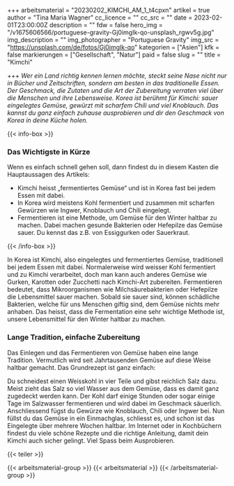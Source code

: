 +++
arbeitsmaterial = "20230202_KIMCHI_AM_1_t4cpxn"
artikel = true
author = "Tina Maria Wagner"
cc_licence = ""
cc_src = ""
date = 2023-02-01T23:00:00Z
description = ""
fdw = false
hero_img = "/v1675606566/portuguese-gravity-Gj0imgIk-qo-unsplash_rgwv5g.jpg"
img_description = ""
img_photographer = "Portuguese Gravity"
img_src = "https://unsplash.com/de/fotos/Gj0imgIk-qo"
kategorien = ["Asien"]
kfk = false
markierungen = ["Gesellschaft", "Natur"]
paid = false
slug = ""
title = "Kimchi"

+++
_Wer ein Land richtig kennen lernen möchte, steckt seine Nase nicht nur in Bücher und Zeitschriften, sondern am besten in das traditionelle Essen. Der Geschmack, die Zutaten und die Art der Zubereitung verraten viel über die Menschen und ihre Lebensweise. Korea ist berühmt für Kimchi: sauer eingelegtes Gemüse, gewürzt mit scharfem Chili und viel Knoblauch. Das kannst du ganz einfach zuhause ausprobieren und dir den Geschmack von Korea in deine Küche holen._

  
{{< info-box >}} <h3>Das Wichtigste in Kürze</h3>

<p>Wenn es einfach schnell gehen soll, dann findest du in diesem Kasten die Hauptaussagen des Artikels:</p>

<ul>

<li>Kimchi heisst „fermentiertes Gemüse“ und ist in Korea fast bei jedem Essen mit dabei.</li>

<li>In Korea wird meistens Kohl fermentiert und zusammen mit scharfen Gewürzen wie Ingwer, Knoblauch und Chili eingelegt.</li>

<li>Fermentieren ist eine Methode, um Gemüse für den Winter haltbar zu machen. Dabei machen gesunde Bakterien oder Hefepilze das Gemüse sauer. Du kennst das z.B. von Essiggurken oder Sauerkraut.</li>

</ul> {{< /info-box >}}

In Korea ist Kimchi, also eingelegtes und fermentiertes Gemüse, traditionell bei jedem Essen mit dabei. Normalerweise wird weisser Kohl fermentiert und zu Kimchi verarbeitet, doch man kann auch anderes Gemüse wie Gurken, Karotten oder Zucchetti nach Kimchi-Art zubereiten. Fermentieren bedeutet, dass Mikroorganismen wie Milchsäurebakterien oder Hefepilze die Lebensmittel sauer machen. Sobald sie sauer sind, können schädliche Bakterien, welche für uns Menschen giftig sind, dem Gemüse nichts mehr anhaben. Das heisst, dass die Fermentation eine sehr wichtige Methode ist, unsere Lebensmittel für den Winter haltbar zu machen.

### Lange Tradition, einfache Zubereitung

Das Einlegen und das Fermentieren von Gemüse haben eine lange Tradition. Vermutlich wird seit Jahrtausenden Gemüse auf diese Weise haltbar gemacht. Das Grundrezept ist ganz einfach:

Du schneidest einen Weisskohl in vier Teile und gibst reichlich Salz dazu. Meist zieht das Salz so viel Wasser aus dem Gemüse, dass es damit ganz zugedeckt werden kann. Der Kohl darf einige Stunden oder sogar einige Tage im Salzwasser fermentieren und wird dabei im Geschmack säuerlich. Anschliessend fügst du Gewürze wie Knoblauch, Chili oder Ingwer bei. Nun füllst du das Gemüse in ein Einmachglas, schliesst es, und schon ist das Eingelegte über mehrere Wochen haltbar. Im Internet oder in Kochbüchern findest du viele schöne Rezepte und die richtige Anleitung, damit dein Kimchi auch sicher gelingt. Viel Spass beim Ausprobieren.

{{< teiler >}}

{{< arbeitsmaterial-group >}} {{< arbeitsmaterial >}} {{< /arbeitsmaterial-group >}}